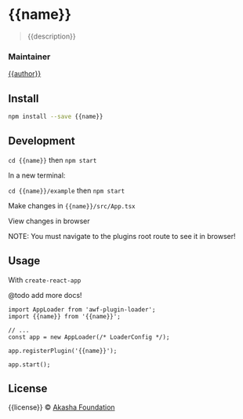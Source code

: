 # {{name}}

> {{description}}

### Maintainer
[{{author}}](https://github.com/{{author}})

## Install

```bash
npm install --save {{name}}
```

## Development

`cd {{name}}` then `npm start`

In a new terminal:

`cd {{name}}/example` then `npm start`

Make changes in `{{name}}/src/App.tsx`

View changes in browser

NOTE: You must navigate to the plugins root route to see it in browser!

## Usage

With `create-react-app`

@todo add more docs!

```tsx
import AppLoader from 'awf-plugin-loader';
import {{name}} from '{{name}}';

// ...
const app = new AppLoader(/* LoaderConfig */);

app.registerPlugin('{{name}}');

app.start();
```


## License

{{license}} © [Akasha Foundation](https://akasha.org/)
